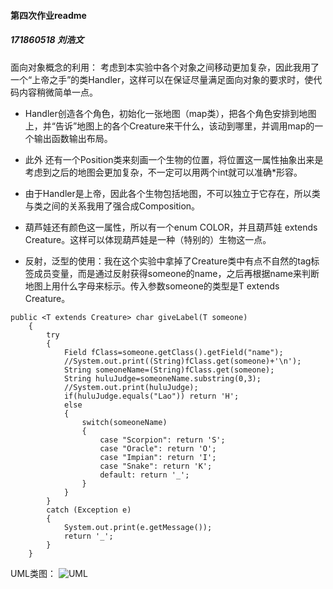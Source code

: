#### 第四次作业readme
##### 171860518 刘浩文
面向对象概念的利用：
    考虑到本实验中各个对象之间移动更加复杂，因此我用了一个“上帝之手”的类Handler，这样可以在保证尽量满足面向对象的要求时，使代码内容稍微简单一点。

*    Handler创造各个角色，初始化一张地图（map类），把各个角色安排到地图上，并“告诉”地图上的各个Creature来干什么，该动到哪里，并调用map的一个输出函数输出布局。

*    此外 还有一个Position类来刻画一个生物的位置，将位置这一属性抽象出来是考虑到之后的地图会更加复杂，不一定可以用两个int就可以准确*形容。

*    由于Handler是上帝，因此各个生物包括地图，不可以独立于它存在，所以类与类之间的关系我用了强合成Composition。

*    葫芦娃还有颜色这一属性，所以有一个enum COLOR，并且葫芦娃 extends Creature。这样可以体现葫芦娃是一种（特别的）生物这一点。
*    反射，泛型的使用：我在这个实验中拿掉了Creature类中有点不自然的tag标签成员变量，而是通过反射获得someone的name，之后再根据name来判断地图上用什么字母来标示。传入参数someone的类型是T extends Creature。
```
public <T extends Creature> char giveLabel(T someone)
    {
        try
        {
            Field fClass=someone.getClass().getField("name");
            //System.out.print((String)fClass.get(someone)+'\n');
            String someoneName=(String)fClass.get(someone);
            String huluJudge=someoneName.substring(0,3);
            //System.out.print(huluJudge);
            if(huluJudge.equals("Lao")) return 'H';
            else
            {
                switch(someoneName)
                {
                    case "Scorpion": return 'S';
                    case "Oracle": return 'O';
                    case "Impian": return 'I';
                    case "Snake": return 'K';
                    default: return '_';
                }
            }
        }
        catch (Exception e)
        {
            System.out.print(e.getMessage());
            return '_';
        }
    }
```
UML类图：
![UML](https://github.com/Lautstark9217/java-2019-homeworks/blob/master/4-Types/171860518-刘浩文/uml.png)